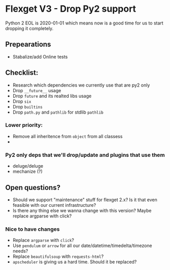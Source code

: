 # Flexget V3 - Drop Py2 support

Python 2 EOL is 2020-01-01 which means now is a good time for us to start dropping it completely.

## Prepearations 

- Stabalize/add Online tests

## Checklist:

- Research which dependencies we currently use that are py2 only
- Drop `__future__` usage
- Drop `future` and its realted libs usage
- Drop `six`
- Drop `builtins` 
- Drop `path.py` and `pathlib` for stdlib `pathlib`

### Lower priority:

- Remove all inheritence from `object` from all classess
- 


### Py2 only deps that we'll drop/update and plugins that use them

- deluge/deluge
- mechanize (?)

## Open questions?

- Should we support "maintenance" stuff for flexget 2.x? Is it that even feasible with our current infrastructure?
- Is there any thing else we wanna change with this version? Maybe replace argparse with click?

### Nice to have changes

- Replace `argparse` with `click`?
- Use `pendulum` or `arrow` for all our date/datetime/timedelta/timezone needs?
- Replace `beautifulsoup` with `requests-html`?
- `apscheduler` is giving us a hard time. Should it be replaced?
